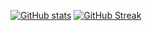 [![GitHub stats](https://github-readme-stats.vercel.app/api?username=kandarpRJ&theme=city-lights)](https://github.com/kandarpRJ/github-readme-stats)
[![GitHub Streak](https://streak-stats.demolab.com?user=kandarpRJ)](https://git.io/streak-stats)
